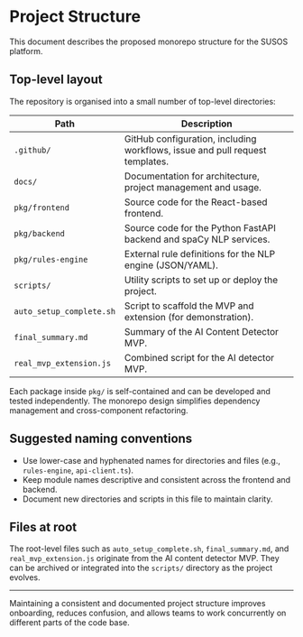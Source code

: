 # Project Structure

This document describes the proposed monorepo structure for the SUSOS platform.

## Top-level layout

The repository is organised into a small number of top-level directories:

| Path | Description |
| --- | --- |
| `.github/` | GitHub configuration, including workflows, issue and pull request templates. |
| `docs/` | Documentation for architecture, project management and usage. |
| `pkg/frontend` | Source code for the React-based frontend. |
| `pkg/backend` | Source code for the Python FastAPI backend and spaCy NLP services. |
| `pkg/rules-engine` | External rule definitions for the NLP engine (JSON/YAML). |
| `scripts/` | Utility scripts to set up or deploy the project. |
| `auto_setup_complete.sh` | Script to scaffold the MVP and extension (for demonstration). |
| `final_summary.md` | Summary of the AI Content Detector MVP. |
| `real_mvp_extension.js` | Combined script for the AI detector MVP. |

Each package inside `pkg/` is self-contained and can be developed and tested independently.  The monorepo design simplifies dependency management and cross-component refactoring.

## Suggested naming conventions

- Use lower-case and hyphenated names for directories and files (e.g., `rules-engine`, `api-client.ts`).
- Keep module names descriptive and consistent across the frontend and backend.
- Document new directories and scripts in this file to maintain clarity.

## Files at root

The root-level files such as `auto_setup_complete.sh`, `final_summary.md`, and `real_mvp_extension.js` originate from the AI content detector MVP.  They can be archived or integrated into the `scripts/` directory as the project evolves.

---

Maintaining a consistent and documented project structure improves onboarding, reduces confusion, and allows teams to work concurrently on different parts of the code base.
